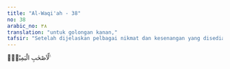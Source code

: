 ```yaml
---
title: "Al-Waqi'ah - 38"
no: 38
arabic_no: ٣٨
translation: "untuk golongan kanan,"
tafsir: "Setelah dijelaskan pelbagai nikmat dan kesenangan yang disediakan bagi penghuni surga, kenikmatan dan kesenangan yang belum pernah dilihat oleh mata, belum pernah didengar oleh telinga siapa pun dan bahkan belum pernah diduga, dan dilamunkan oleh khayalan dan hati siapa pun. Dijelaskan bahwa nikmat dan kesenangan tersebut disediakan untuk golongan kanan yang sebahagian besar terdiri dari umat-umat pengikut nabi dan rasul terdahulu, dan sebahagian besar lagi terdiri dari pengikut-pengikut Nabi Muhammad saw."
---
```


لِّاَصْحٰبِ الْيَمِيْنِۗ  ࣖ 
